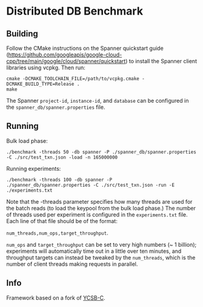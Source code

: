 # Distributed DB Benchmark

## Building

Follow the CMake instructions on the Spanner quickstart guide (https://github.com/googleapis/google-cloud-cpp/tree/main/google/cloud/spanner/quickstart) to install the Spanner client libraries using vcpkg. Then run:

```
cmake -DCMAKE_TOOLCHAIN_FILE=/path/to/vcpkg.cmake -DCMAKE_BUILD_TYPE=Release .
make
``` 

The Spanner `project-id`, `instance-id`, and `database` can be configured in the `spanner_db/spanner.properties` file.

## Running

Bulk load phase:

```
./benchmark -threads 50 -db spanner -P ./spanner_db/spanner.properties -C ./src/test_txn.json -load -n 165000000
```

Running experiments:

```
./benchmark -threads 100 -db spanner -P ./spanner_db/spanner.properties -C ./src/test_txn.json -run -E ./experiments.txt
```

Note that the -threads parameter specifies how many threads are used for the batch reads (to load the keypool from the bulk load phase.)
The number of threads used per experiment is configured in the `experiments.txt` file. Each line of that file should be of the format:

``num_threads,num_ops,target_throughput``.

`num_ops` and `target_throughput` can be set to very high numbers (~ 1 billion); experiments will automatically time out in a little over ten minutes, and throughput targets can instead be tweaked by the `num_threads`, which is the number of client threads making requests in parallel.


## Info

Framework based on a fork of [YCSB-C](https://github.com/ls4154/YCSB-cpp).

